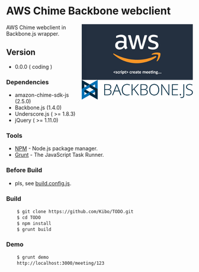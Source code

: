 # AWS Chime Backbone webclient
<img align="right" src="https://raw.githubusercontent.com/Kibo/aws-chime-backbone-client/master/src/img/amazon-chime-logo.png?v1">
<img align="right" src="https://raw.githubusercontent.com/Kibo/aws-chime-backbone-client/master/src/img/backbone-logo.png?v1">

AWS Chime webclient in Backbone.js wrapper.

## Version
- 0.0.0 ( coding )

### Dependencies
- amazon-chime-sdk-js (2.5.0)
- Backbone.js (1.4.0)
- Underscore.js ( >= 1.8.3)
- jQuery ( >= 1.11.0)

### Tools
- [NPM](https://npmjs.org) - Node.js package manager.
- [Grunt](http://gruntjs.com/) - The JavaScript Task Runner.

### Before Build
- pls, see [build.config.js](#).

### Build
```
	$ git clone https://github.com/Kibo/TODO.git
	$ cd TODO
	$ npm install 
	$ grunt build
```
### Demo
```
    $ grunt demo
	http://localhost:3000/meeting/123
```
